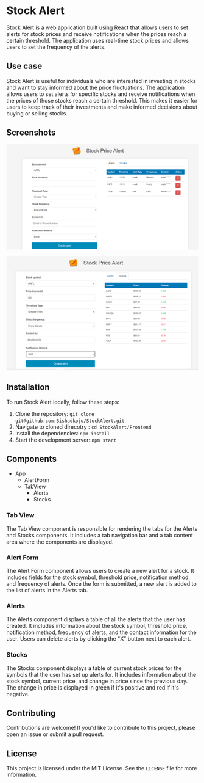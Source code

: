 # Stock Alert

Stock Alert is a web application built using React that allows users to set alerts for stock prices and receive notifications when the prices reach a certain threshold. The application uses real-time stock prices and allows users to set the frequency of the alerts.

## Use case

Stock Alert is useful for individuals who are interested in investing in stocks and want to stay informed about the price fluctuations. The application allows users to set alerts for specific stocks and receive notifications when the prices of those stocks reach a certain threshold. This makes it easier for users to keep track of their investments and make informed decisions about buying or selling stocks.

## Screenshots

![Screenshot](1.PNG)

![Screenshot](2.PNG)

## Installation

To run Stock Alert locally, follow these steps:

1. Clone the repository: `git clone git@github.com:Bishadkoju/StockAlert.git`
2. Navigate to cloned direcotry : `cd StockAlert/Frontend`
3. Install the dependencies: `npm install`
4. Start the development server: `npm start`

## Components
- App
  - AlertForm
  - TabView
    - Alerts
    - Stocks

### Tab View

The Tab View component is responsible for rendering the tabs for the Alerts and Stocks components. It includes a tab navigation bar and a tab content area where the components are displayed.
### Alert Form

The Alert Form component allows users to create a new alert for a stock. It includes fields for the stock symbol, threshold price, notification method, and frequency of alerts. Once the form is submitted, a new alert is added to the list of alerts in the Alerts tab.

### Alerts

The Alerts component displays a table of all the alerts that the user has created. It includes information about the stock symbol, threshold price, notification method, frequency of alerts, and the contact information for the user. Users can delete alerts by clicking the "X" button next to each alert.

### Stocks

The Stocks component displays a table of current stock prices for the symbols that the user has set up alerts for. It includes information about the stock symbol, current price, and change in price since the previous day. The change in price is displayed in green if it's positive and red if it's negative.

## Contributing

Contributions are welcome! If you'd like to contribute to this project, please open an issue or submit a pull request.

## License

This project is licensed under the MIT License. See the `LICENSE` file for more information.
